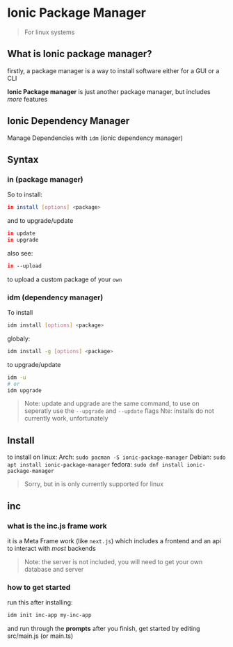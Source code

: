 # Ionic Package Manager

> For linux systems

## What is Ionic package manager?
firstly, a package manager is a way to install software either for a GUI
or a CLI

**Ionic Package manager** is just another package manager, but includes *more* features
## Ionic Dependency Manager
Manage Dependencies with `idm` (ionic dependency manager)
## Syntax

### in (package manager)
So to install:
```bash
in install [options] <package>
```
and to upgrade/update
```bash
in update
in upgrade
```
also see:
```bash
in --upload
```
to upload a custom package of your `own`
### idm (dependency manager)
To install
```bash
idm install [options] <package>
```
globaly:
```bash
idm install -g [options] <package>
```
to upgrade/update
```bash
idm -u
# or
idm upgrade
```
> Note: update and upgrade are the same command, to use on seperatly use the `--upgrade` and `--update` flags
> Nte: installs do not currently work, unfortunately

## Install
to install on linux:
Arch: `sudo pacman -S ionic-package-manager`
Debian: `sudo apt install ionic-package-manager`
fedora: `sudo dnf install ionic-package-manager`

> Sorry, but in is only currently supported for linux

## inc
### what is the inc.js frame work
it is a Meta Frame work (like `next.js`) which includes a frontend
and an api to interact with *most* backends
> Note: the server is not included, you will need to get your own database and server

### how to get started
run this after installing:
```bash
idm init inc-app my-inc-app
```
and run through the **prompts**
after you finish, get started by editing src/main.js (or main.ts)
